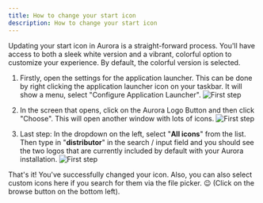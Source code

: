 ```yaml
---
title: How to change your start icon
description: How to change your start icon
---
```


Updating your start icon in Aurora is a straight-forward process. You'll have access to both a sleek white version and a vibrant, colorful option to customize your experience. By default, the colorful version is selected.

1. Firstly, open the settings for the application launcher. This can be done by right clicking the application launcher icon on your taskbar. It will show a menu, select "Configure Application Launcher".
![First step](/img/start-icon-change/screen-1.png)

2. In the screen that opens, click on the Aurora Logo Button and then click "Choose". This will open another window with lots of icons. 
![First step](/img/start-icon-change/screen-2.png)

3. Last step: In the dropdown on the left, select "**All icons**" from the list. Then type in "**distributor**" in the search / input field and you should see the two logos that are currently included by default with your Aurora installation.
![First step](/img/start-icon-change/screen-3.png)


That's it! You've successfully changed your icon. Also, you can also select custom icons here if you search for them via the file picker. 😉 (Click on the browse button on the bottom left).
